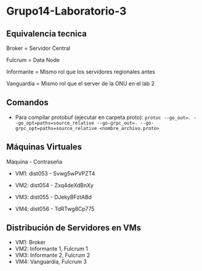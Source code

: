 # Grupo14-Laboratorio-3

## Equivalencia tecnica

Broker = Servidor Central

Fulcrum = Data Node

Informante = Mismo rol que los servidores regionales antes

Vanguardia = Mismo rol que el server de la ONU en el lab 2

## Comandos

* Para compilar protobuf (ejecutar en carpeta proto): `protoc --go_out=. --go_opt=paths=source_relative --go-grpc_out=. --go-grpc_opt=paths=source_relative <nombre_archivo.proto>`

## Máquinas Virtuales

Máquina - Contraseña

- VM1: dist053 - Svwg5wPVPZT4

- VM2: dist054 - Zxq4deXdBnXy

- VM3: dist055 - DJekyBFztABd

- VM4: dist056 - TdRTwg8Cp775

## Distribución de Servidores en VMs

* VM1: Broker
* VM2: Informante 1, Fulcrum 1
* VM3: Informante 2, Fulcrum 2
* VM4: Vanguardia, Fulcrum 3
